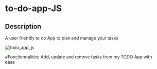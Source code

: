 # to-do-app-JS

## Description
A user friendly to do App to plan and manage your tasks

![todo_app_js](https://github.com/user-attachments/assets/e0b24d0e-3980-4d1c-89b4-b601f56e0dc5)

#Fonctionnalités:
Add, update and remove tasks from my TODO App with ease 

